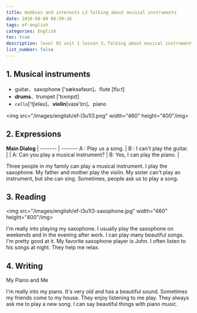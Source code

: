 ```yaml
---
title: Hobbies and interests L3 Talking about musical instruments 
date: 2016-08-09 06:59:16
tags: ef-english
categories: English
toc: true
description: level 03 unit 1 lesson 3，Talking about musical instruments
list_number: false
---
```


## 1. Musical instruments

- guitar、saxophone ['sæksəfəʊn]、flute [fluːt]
- **drums**、trumpet ['trʌmpɪt]
- `cello`['tʃeləʊ]、**violin**[vaɪə'lɪn]、piano

<img src="/images/english/ef-l3u1l3.png" width="460" height="400"/img>

## 2. Expressions

**Main Dialog** |
------- | -------
A : Play us a song. |
B : I can't play the guitar. |
 |
A: Can you play a musical instrument? |
B: Yes, I can play the piano. |


Three people in my family can play a musical instrument. I play the saxophone. My father and mother play the violin. My sister can't play an instrument, but she can sing. Sometimes, people ask us to play a song.

## 3. Reading

<img src="/images/english/ef-l3u1l3-saxophone.jpg" width="460" height="400"/img>

I'm really into playing my saxophone. I usually play the saxophone on weekends and in the evening after work. I can play many beautiful songs. I'm pretty good at it. My favorite saxophone player is John. I often listen to his songs at night. They help me relax.

## 4. Writing

My Piano and Me

I'm really into my piano. It's very old and has a beautiful sound. Sometimes my friends come to my house. They enjoy listening to me play. They always ask me to play a new song. I can say beautiful things with piano music.
